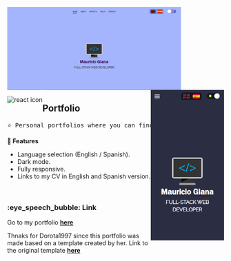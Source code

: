 <img width="80%" align="center" src="https://github.com/MauricioGiana/portfolio/blob/6414004a42a226db37351cc6d0a38d66835bd547/public/images/desktop-1.png" alt="portfolio template mockup" /> <br/>
<img height="350px" align="right" src="https://github.com/MauricioGiana/portfolio/blob/ab31af14dab37f77b464a93d5ade30ccaa4b270d/public/images/mobile-1.png" alt="portfolio mobile demo gif"/>

<img align="left" src="https://github.com/leungwensen/svg-icon/blob/master/dist/svg/logos/react.svg" height="50" alt="react icon"/>
<h2>Portfolio</h2>

<pre>
⭐ Personal portfolios where you can find information about who I am, my inspirations, technology stack, my main projects and several ways to contact me.
</pre>

<strong>:crown: Features</strong>
  - Language selection (English / Spanish).
  - Dark mode.
  - Fully responsive.
  - Links to my CV in English and Spanish version.


<br/>

<h3>:eye_speech_bubble: Link</h3>

Go to my portfolio <a href="https://dorota1997.github.io/react-frontend-dev-portfolio/"><strong>here</strong></a>


Thnaks for Dorota1997 since this portfolio was made based on a template created by her.
Link to the original template <a href="https://github.com/Dorota1997/react-frontend-dev-portfolio.git"><strong>here</strong></a>

